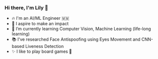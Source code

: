 ### Hi there, I'm Lily 👋 
- 🔥 I'm an AI/ML Engineer 🇲🇲
- 🙋 I aspire to make an impact
- 🌌 I’m currently learning Computer Vision, Machine Learning (life-long learning) 
- 📚 I've researched Face Antispoofing using Eyes Movement and CNN-based Liveness Detection
- ✨ I like to play board games 🤔
<!--
**PhooPyae/PhooPyae** is a ✨ _special_ ✨ repository because its `README.md` (this file) appears on your GitHub profile.

Here are some ideas to get you started:

- 🔭 I’m currently working as a Solution Architect but I'd love to be an AI Engineer
- 🌱 I’m currently learning Machine Learning, Data Scientist
- 👯 I’m looking to collaborate on ...
- 🤔 I’m looking for help with ...
- 💬 Ask me about ...
- 📫 How to reach me: ...
- 😄 Pronouns: ...
- ⚡ Fun fact: ...
-->
